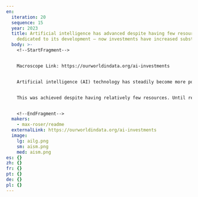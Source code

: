 ```yaml
---
en:
  iteration: 20
  sequence: 15
  year: 2023
  title: Artificial intelligence has advanced despite having few resources
    dedicated to its development – now investments have increased substantially
  body: >-
    <!--StartFragment-->


    Macroscope Link: https://ourworldindata.org/ai-investments


    Artificial intelligence (AI) technology has steadily become more powerful over the course of the last decades and in recent years it has entered our world in many different domains. In a companion article – the brief history of artificial intelligence – I document this development. 


    This was achieved despite having relatively few resources. Until recently, investments in terms of capital and scientific efforts were small. In this article I highlight that this has very much changed in recent years. Corporate investment has increased and the scientific field has grown in size. Given how rapidly AI developed in the past, despite the limited resources, this should make us expect AI technology to continue to become more powerful in the coming decades.


    <!--EndFragment-->
  makers:
    - max-roser/readme
  externalLink: https://ourworldindata.org/ai-investments
  image:
    lg: ailg.png
    sm: aism.png
    med: aism.png
es: {}
zh: {}
fr: {}
pt: {}
de: {}
pl: {}
---
```


